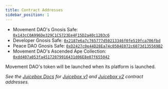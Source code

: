 ```yaml
---
title: Contract Addresses
sidebar_position: 1
---
```


- Movement DAO's Gnosis Safe: [`0x143cC0A996De329C1C5723Ee4F15D2a40c1203c6`](https://etherscan.io/address/0x143cC0A996De329C1C5723Ee4F15D2a40c1203c6)
- Developer Gnosis Safe: [`0x2187e6a7c765777d50213346f0fe519fca706fbd`](https://etherscan.io/address/0x2187e6a7c765777d50213346f0fe519fca706fbd)
- Peace DAO Gnosis Safe: [`0xD2427c0e44D28Ea74c0504E072c6073d135569B2`](https://etherscan.io/address/0xD2427c0e44D28Ea74c0504E072c6073d135569B2)
- Movement DAO's Ascended Ape Collection: [`0xdd407a053fa45172079916431d06E8e07f655042`](https://etherscan.io/token/0xdd407a053fa45172079916431d06e8e07f655042)

Movement DAO's token will be launched when its platform is launched.

*See the [Juicebox Docs](https://info.juicebox.money) for [Juicebox v1](https://info.juicebox.money/dev/protocol-v1/resources/contract-addresses) and [Juicebox v2](https://info.juicebox.money/dev/resources/addresses) contract addresses.*
